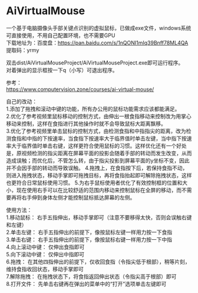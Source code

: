 # AiVirtualMouse
一个基于电脑摄像头手部关键点识别的虚拟鼠标，已做成exe文件，windows系统可直接使用，不用自己配置环境，也不需要GPU  
下载地址为：百度盘：https://pan.baidu.com/s/1nQONI1mIq39Bnff78ML4QA  提取码：yrmy 

双击dist/AiVirtualMouseProject/AiVirtualMouseProject.exe即可运行程序。  
对着弹出的显示框按一下q（小写）可退出程序。  

参考：  
https://www.computervision.zone/courses/ai-virtual-mouse/  

自己的改动：  
1.添加了拖拽和滚动中键的功能，所有办公用的鼠标功能需求应该都能满足。  
2.优化了参考视频里鼠标移动的控制方式，由伸出一根食指移动来控制改为用掌心移动来控制，这样在食指进行其他操作时就不会导致鼠标大距离飘移。  
3.优化了参考视频里单击鼠标的控制方式，由检测食指和中指指尖的距离，改为检测食指和中指的下按速率，当食指下按速率大于临界值时单击左键，当中指下按速率大于临界值时单击右键，这样更符合使用鼠标的习惯。这样优化还有一个好处是，原视频检测的指尖距离在屏幕平面的投影会随着手部的转动而发生改变，从而造成误触；而优化后，不管怎么转，由于指尖投影到屏幕平面的y坐标不变，因此并不会因手部的转动而导致误触。
4.拖拽上，在食指按下后，若保持食指不动，则进入拖拽状态，移动手掌即可拖拽目标，再将食指抬起即可解除拖拽状态，这样也更符合日常鼠标使用习惯。
5.为右手鼠标使用者优化了有效控制框的位置和大小，现在使用右手可以在比较舒适的范围内移动来控制鼠标在全屏的移动，而不需要再将右手伸到身体左侧才能控制鼠标抵达屏幕的左侧。

使用方法：  
1.移动鼠标：		  右手五指伸出，移动手掌即可（注意不要移得太快，否则会误触右键和左键）  
2.单击左键：		  右手五指伸出的前提下，像按鼠标左键一样用力按一下食指  
3.单击右键：		  右手五指伸出的前提下，像按鼠标右键一样用力按一下中指  
4.向上滚动中键：	仅伸出食指即可  
5.向下滚动中键：	仅伸出中指即可  
6.拖拽：		      在其他四指伸出的前提下，仅收回食指（令指尖低于根部），稍等片刻，维持食指收回状态，移动手掌即可  
7.解除拖拽：		  在拖拽状态下，将食指返回伸出状态（令指尖高于根部）即可  
8.打开文件：		  先单击右键再在弹出的菜单中的“打开”选项单击左键即可  
